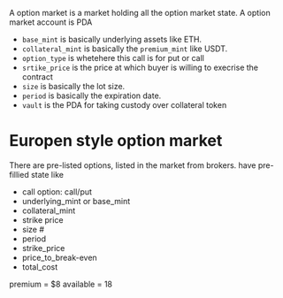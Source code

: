 A option market is a market holding all the option market state.
A option market account is PDA


- `base_mint` is basically underlying assets like ETH.
- `collateral_mint` is basically the `premium_mint` like USDT.
- `option_type` is whetehere this call is for put or call
- `srtike_price` is the price at which buyer is willing to execrise the contract
- `size` is basically the lot size.
- `period` is basically the expiration date.
- `vault` is the PDA for taking custody over collateral token


# Europen style option market
There are pre-listed options, listed in the market from brokers.
have pre-fillied state like
 - call option: call/put
 - underlying_mint or base_mint
 - collateral_mint
 - strike price
 - size #
 - period
 - strike_price
 - price_to_break-even
 - total_cost

 premium = $8
 available = 18